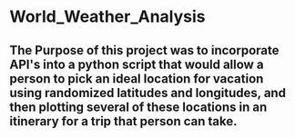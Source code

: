 # World_Weather_Analysis
## The Purpose of this project was to incorporate API's into a python script that would allow a person to pick an ideal location for vacation using randomized latitudes and longitudes, and then plotting several of these locations in an itinerary for a trip that person can take.
